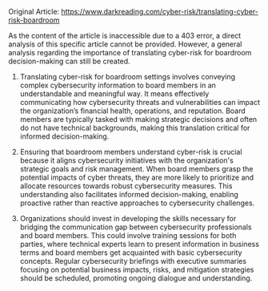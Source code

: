 Original Article: https://www.darkreading.com/cyber-risk/translating-cyber-risk-boardroom

As the content of the article is inaccessible due to a 403 error, a direct analysis of this specific article cannot be provided. However, a general analysis regarding the importance of translating cyber-risk for boardroom decision-making can still be created.

1) Translating cyber-risk for boardroom settings involves conveying complex cybersecurity information to board members in an understandable and meaningful way. It means effectively communicating how cybersecurity threats and vulnerabilities can impact the organization’s financial health, operations, and reputation. Board members are typically tasked with making strategic decisions and often do not have technical backgrounds, making this translation critical for informed decision-making.

2) Ensuring that boardroom members understand cyber-risk is crucial because it aligns cybersecurity initiatives with the organization's strategic goals and risk management. When board members grasp the potential impacts of cyber threats, they are more likely to prioritize and allocate resources towards robust cybersecurity measures. This understanding also facilitates informed decision-making, enabling proactive rather than reactive approaches to cybersecurity challenges.

3) Organizations should invest in developing the skills necessary for bridging the communication gap between cybersecurity professionals and board members. This could involve training sessions for both parties, where technical experts learn to present information in business terms and board members get acquainted with basic cybersecurity concepts. Regular cybersecurity briefings with executive summaries focusing on potential business impacts, risks, and mitigation strategies should be scheduled, promoting ongoing dialogue and understanding.